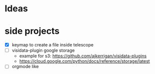 # Ideas


# side projects

- [x] keymap to create a file inside telescope
- [ ] visidata-plugin google storage
    - example for s3: https://github.com/ajkerrigan/visidata-plugins
    - https://cloud.google.com/python/docs/reference/storage/latest
- [ ] orgmode like
